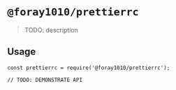 # `@foray1010/prettierrc`

> TODO: description

## Usage

```
const prettierrc = require('@foray1010/prettierrc');

// TODO: DEMONSTRATE API
```
